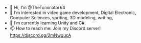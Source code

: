 - 👋 Hi, I’m @TheTominator64
- 👀 I’m interested in video game development, Digital Electronic, Computer Sciences, spriting, 3D modeling, writing, 
- 🌱 I’m currently learning Unity and C#.
- 📫 How to reach me: Join my Discord server! https://discord.gg/2mNwgucA
<!---
TheTominator64/TheTominator64 is a ✨ special ✨ repository because its `README.md` (this file) appears on your GitHub profile.
You can click the Preview link to take a look at your changes.
--->
